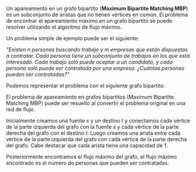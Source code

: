 Un apareamiento en un grafo bipartito (**Maximum Bipartite Matching MBP**) es un subconjunto de aristas que no tienen vértices en común. El problema de encontrar el apareamiento máximo en un grafo bipartito se puede resolver utilizando el algoritmo de flujo máximo.

Un problema simple de ejemplo puede ser el siguiente:

*"Existen n personas buscando trabajo y m empresas que están dispuestas a contratar. Cada persona tiene un subconjunto de trabajos en los que está interesado. Cada trabajo solo puede aceptar a un candidato, y cada persona solo puede ser contratada por una empresa. ¿Cuántas personas pueden ser contratadas?"*

Podemos representar el problema con el siguiente grafo bipartito:

El problema de apareamiento en grafos bipartitos (Maximum Bipartite Matching MBP) puede ser resuelto al convertir el problema original en una red de flujo.

Inicialmente creamos una fuente *s* y un destino *t* y conectamos cada vértice de la parte izquierda del grafo con la fuente *s* y cada vértice de la parte derecha del grafo con el destino *t*. Luego creamos una arista entre cada vértice de la parte izquierda del grafo con cada vértice de la parte derecha del grafo. Cabe destacar que cada arista tiene una capacidad de *1*.

Posteriormente encontramos el flujo máximo del grafo, el flujo máximo encontrado es el número de personas que pueden ser contratadas.